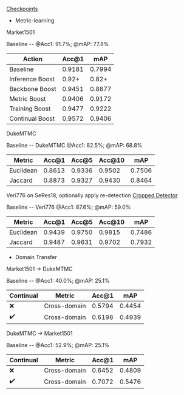 [Checkpoints](https://drive.google.com/drive/folders/1GC8CXXfMbfCR_-hJaMKGTNUx2-XU9Gp4?usp=sharing)
* Metric-learning

Market1501 

Baseline -- @Acc1: 91.7%; @mAP: 77.8%

| Action          | Acc@1  | mAP    |
|-----------------|--------|--------|
| Baseline        | 0.9181 | 0.7994 |
| Inference Boost | 0.92+  | 0.82+  |
| Backbone Boost️ | 0.9451 | 0.8877 |
| Metric Boost    | 0.9406 | 0.9172 |
| Training Boost️ | 0.9477 | 0.9222 |
| Continual Boost | 0.9572 | 0.9406 |

DukeMTMC

Baseline -- DukeMTMC @Acc1: 82.5%; @mAP: 68.8%

| Metric    | Acc@1  | Acc@5  | Acc@10 | mAP    |
|-----------|--------|--------|--------|--------|
| Euclidean | 0.8613 | 0.9336 | 0.9502 | 0.7506 |
| Jaccard   | 0.8873 | 0.9327 | 0.9430 | 0.8464 |

Veri776 on SeRes18, optionally apply re-detection [Cropped Detector](https://drive.google.com/file/d/1SYwGRfH9fSAt_keZahbDFMVhjscD5kZ9/view?usp=drive_link)

Baseline -- Veri776 @Acc1: 87.6%; @mAP: 59.0%

| Metric    | Acc@1  | Acc@5  | Acc@10 | mAP    |
|-----------|--------|--------|--------|--------|
| Euclidean | 0.9439 | 0.9750 | 0.9815 | 0.7486 |
| Jaccard   | 0.9487 | 0.9631 | 0.9702 | 0.7932 |

* Domain Transfer

Market1501 -> DukeMTMC

Baseline -- @Acc1: 40.0%; @mAP: 25.1%

| Continual | Metric       | Acc@1  | mAP    |
|-----------|--------------|--------|--------|
| ❌         | Cross-domain | 0.5794 | 0.4454 |
| ✔️        | Cross-domain | 0.6198 | 0.4939 |

DukeMTMC -> Market1501

Baseline -- @Acc1: 52.9%; @mAP: 25.1%

| Continual | Metric       | Acc@1  | mAP    |
|-----------|--------------|--------|--------|
| ❌         | Cross-domain | 0.6452 | 0.4809 |
| ✔️        | Cross-domain | 0.7072 | 0.5476 |